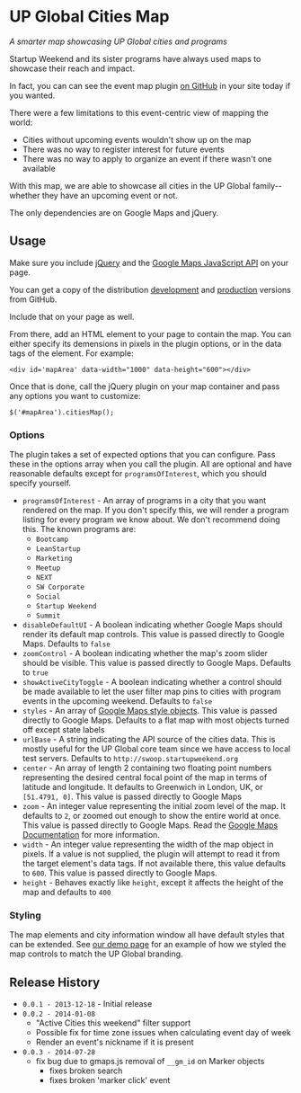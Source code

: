 # UP Global Cities Map

_A smarter map showcasing UP Global cities and programs_

Startup Weekend and its sister programs have always used maps to showcase their reach and impact.

In fact, you can can see the event map plugin [on GitHub](https://github.com/StartupWeekend/swmap) in your
site today if you wanted.

There were a few limitations to this event-centric view of mapping the world:

* Cities without upcoming events wouldn't show up on the map
* There was no way to register interest for future events
* There was no way to apply to organize an event if there wasn't one available

With this map, we are able to showcase all cities in the UP Global family--whether they have
an upcoming event or not.

The only dependencies are on Google Maps and jQuery.

## Usage

Make sure you include [jQuery](http://jquery.com/download/) and the [Google Maps JavaScript API](https://developers.google.com/maps/documentation/javascript/tutorial)
on your page.

You can get a copy of the distribution [development](https://raw.github.com/StartupWeekend/cities-map/master/dist/jquery.cities-map.js) and [production](https://raw.github.com/StartupWeekend/cities-map/master/dist/jquery.cities-map.min.js) versions from GitHub.

Include that on your page as well.

From there, add an HTML element to your page to contain the map. You can either specify
its demensions in pixels in the plugin options, or in the data tags of the element. For example:

`<div id='mapArea' data-width="1000" data-height="600"></div>`

Once that is done, call the jQuery plugin on your map container and pass any options you want to customize:

`$('#mapArea').citiesMap();`

### Options

The plugin takes a set of expected options that you can configure. Pass these in the options array when you
call the plugin. All are optional and have reasonable defaults except for `programsOfInterest`, which you should
specify yourself.

* `programsOfInterest` - An array of programs in a city that you want rendered on the map. If you don't specify this, we will render a program listing for every program we know about. We don't recommend doing this. The known programs are:
    * `Bootcamp`
    * `LeanStartup`
    * `Marketing`
    * `Meetup`
    * `NEXT`
    * `SW Corporate`
    * `Social`
    * `Startup Weekend`
    * `Summit`
* `disableDefaultUI` - A boolean indicating whether Google Maps should render its default map controls. This value is passed directly to Google Maps. Defaults to `false`
* `zoomControl` - A boolean indicating whether the map's zoom slider should be visible. This value is passed directly to Google Maps. Defaults to `true`
* `showActiveCityToggle` - A boolean indicating whether a control should be made available to let the user filter map pins to cities with program events in the upcoming weekend. Defaults to `false`
* `styles` - An array of [Google Maps style objects](https://developers.google.com/maps/documentation/javascript/styling#style_syntax). This value is passed directly to Google Maps. Defaults to a flat map with most objects turned off except state labels
* `urlBase` - A string indicating the API source of the cities data. This is mostly useful for the UP Global core team since we have access to local test servers. Defaults to `http://swoop.startupweekend.org`
* `center` - An array of length 2 containing two floating point numbers representing the desired central focal point of the map in terms of latitude and longitude. It defaults to Greenwich in London, UK, or `[51.4791, 0]`. This value is passed directly to Google Maps
* `zoom` - An integer value representing the initial zoom level of the map. It defaults to `2`, or zoomed out enough to show the entire world at once. This value is passed directly to Google Maps. Read the [Google Maps Documentation](https://developers.google.com/maps/documentation/javascript/tutorial#MapOptions) for more information.
* `width` - An integer value representing the width of the map object in pixels. If a value is not supplied, the plugin will attempt to read it from the target element's data tags. If not available there, this value defaults to `600`. This value is passed directly to Google Maps.
* `height` - Behaves exactly like `height`, except it affects the height of the map and defaults to `400`

### Styling

The map elements and city information window all have default styles that can be extended. See [our demo page](https://github.com/StartupWeekend/cities-map/blob/master/demo.html) for an example of how we styled the map
controls to match the UP Global branding.

## Release History

* `0.0.1 - 2013-12-18` - Initial release
* `0.0.2 - 2014-01-08`
   * "Active Cities this weekend" filter support
   * Possible fix for time zone issues when calculating event day of week
   * Render an event's nickname if it is present
* `0.0.3 - 2014-07-28`
  * fix bug due to gmaps.js removal of `__gm_id` on Marker objects
     * fixes broken search
     * fixes broken 'marker click' event
